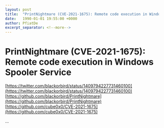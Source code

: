 ```yaml
---
layout: post
title:  "PrintNightmare (CVE-2021-1675): Remote code execution in Windows Spooler Service"
date:   1990-01-01 19:55:00 +0000
author: PfiatDe
excerpt_separator: <!--more-->
---
```


# PrintNightmare (CVE-2021-1675): Remote code execution in Windows Spooler Service
[https://twitter.com/blackorbird/status/1409794227731460100](https://twitter.com/blackorbird/status/1409794227731460100)
[https://github.com/blackorbird/PrintNightmare](https://github.com/blackorbird/PrintNightmare)
[https://github.com/cube0x0/CVE-2021-1675](https://github.com/cube0x0/CVE-2021-1675)

...
<!--more-->
